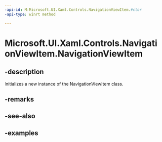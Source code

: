 ```yaml
---
-api-id: M:Microsoft.UI.Xaml.Controls.NavigationViewItem.#ctor
-api-type: winrt method

---
```

<!-- Method syntax.
public NavigationViewItem.NavigationViewItem()
-->

# Microsoft.UI.Xaml.Controls.NavigationViewItem.NavigationViewItem


## -description

Initializes a new instance of the NavigationViewItem class.


## -remarks


## -see-also


## -examples


